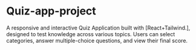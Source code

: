 # Quiz-app-project
A responsive and interactive Quiz Application built with [React+Tailwind.], designed to test knowledge across various topics. Users can select categories, answer multiple-choice questions, and view their final score.
